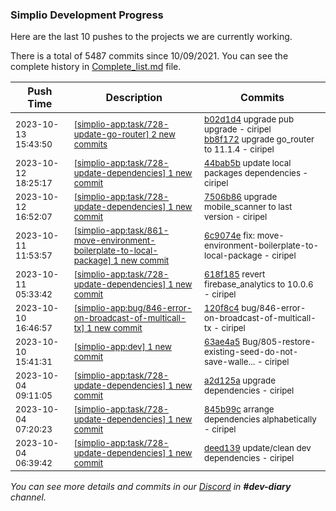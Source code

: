 
### Simplio Development Progress

Here are the last 10 pushes to the projects we are currently working.

There is a total of 5487 commits since 10/09/2021. You can see the complete history in
 [Complete_list.md](Complete_list.md) file.

| Push Time | Description | Commits |
| --- | --- | --- |
| <sub>2023-10-13 15:43:50</sub> | <sub>[[simplio-app:task/728-update-go-router] 2 new commits](https://github.com/SimplioOfficial/simplio-app/compare/b02d1d4b2409^...bb8f1728e79d)</sub> | <sub>[b02d1d4](https://github.com/SimplioOfficial/simplio-app/commit/b02d1d4b240935e1d4d157ab041b009228134688) upgrade pub upgrade - ciripel<br>[bb8f172](https://github.com/SimplioOfficial/simplio-app/commit/bb8f1728e79d3eb5fca0efdb9501b60e4628128f) upgrade go_router to 11.1.4 - ciripel</sub> |
| <sub>2023-10-12 18:25:17</sub> | <sub>[[simplio-app:task/728-update-dependencies] 1 new commit](https://github.com/SimplioOfficial/simplio-app/commit/44bab5b8d7bfc117da94033ac3b7b8a93ae94847)</sub> | <sub>[44bab5b](https://github.com/SimplioOfficial/simplio-app/commit/44bab5b8d7bfc117da94033ac3b7b8a93ae94847) update local packages dependencies - ciripel</sub> |
| <sub>2023-10-12 16:52:07</sub> | <sub>[[simplio-app:task/728-update-dependencies] 1 new commit](https://github.com/SimplioOfficial/simplio-app/commit/7506b868fef4b9a6fab6a70c3bc0b5bbeb21e1f6)</sub> | <sub>[7506b86](https://github.com/SimplioOfficial/simplio-app/commit/7506b868fef4b9a6fab6a70c3bc0b5bbeb21e1f6) upgrade mobile_scanner to last version - ciripel</sub> |
| <sub>2023-10-11 11:53:57</sub> | <sub>[[simplio-app:task/861-move-environment-boilerplate-to-local-package] 1 new commit](https://github.com/SimplioOfficial/simplio-app/commit/6c9074e2c9ee8b82c4af8ce3fce2b96cd5c3bed0)</sub> | <sub>[6c9074e](https://github.com/SimplioOfficial/simplio-app/commit/6c9074e2c9ee8b82c4af8ce3fce2b96cd5c3bed0) fix: move-environment-boilerplate-to-local-package - ciripel</sub> |
| <sub>2023-10-11 05:33:42</sub> | <sub>[[simplio-app:task/728-update-dependencies] 1 new commit](https://github.com/SimplioOfficial/simplio-app/commit/618f18510f822e477b40673cc5a7fd8fa991f100)</sub> | <sub>[618f185](https://github.com/SimplioOfficial/simplio-app/commit/618f18510f822e477b40673cc5a7fd8fa991f100) revert firebase_analytics to 10.0.6 - ciripel</sub> |
| <sub>2023-10-10 16:46:57</sub> | <sub>[[simplio-app:bug/846-error-on-broadcast-of-multicall-tx] 1 new commit](https://github.com/SimplioOfficial/simplio-app/commit/120f8c4b0943bf4bf8d3fbbbad2553d3175946bf)</sub> | <sub>[120f8c4](https://github.com/SimplioOfficial/simplio-app/commit/120f8c4b0943bf4bf8d3fbbbad2553d3175946bf) bug/846-error-on-broadcast-of-multicall-tx - ciripel</sub> |
| <sub>2023-10-10 15:41:31</sub> | <sub>[[simplio-app:dev] 1 new commit](https://github.com/SimplioOfficial/simplio-app/commit/63ae4a5726b118ac81f152cb6ef69f5531bb6df9)</sub> | <sub>[63ae4a5](https://github.com/SimplioOfficial/simplio-app/commit/63ae4a5726b118ac81f152cb6ef69f5531bb6df9) Bug/805-restore-existing-seed-do-not-save-walle... - ciripel</sub> |
| <sub>2023-10-04 09:11:05</sub> | <sub>[[simplio-app:task/728-update-dependencies] 1 new commit](https://github.com/SimplioOfficial/simplio-app/commit/a2d125aafdb99b317d0eca200d4a48b05cbd4719)</sub> | <sub>[a2d125a](https://github.com/SimplioOfficial/simplio-app/commit/a2d125aafdb99b317d0eca200d4a48b05cbd4719) upgrade dependencies - ciripel</sub> |
| <sub>2023-10-04 07:20:23</sub> | <sub>[[simplio-app:task/728-update-dependencies] 1 new commit](https://github.com/SimplioOfficial/simplio-app/commit/845b99c92d62f5f5226aba3266c1d93046950c60)</sub> | <sub>[845b99c](https://github.com/SimplioOfficial/simplio-app/commit/845b99c92d62f5f5226aba3266c1d93046950c60) arrange dependencies alphabetically - ciripel</sub> |
| <sub>2023-10-04 06:39:42</sub> | <sub>[[simplio-app:task/728-update-dependencies] 1 new commit](https://github.com/SimplioOfficial/simplio-app/commit/deed139214a2f11c46231b4840a7059276521279)</sub> | <sub>[deed139](https://github.com/SimplioOfficial/simplio-app/commit/deed139214a2f11c46231b4840a7059276521279) update/clean dev dependencies - ciripel</sub> |

_You can see more details and commits in our [Discord](https://discord.gg/aKhjuwZmdP) in **#dev-diary** channel._
